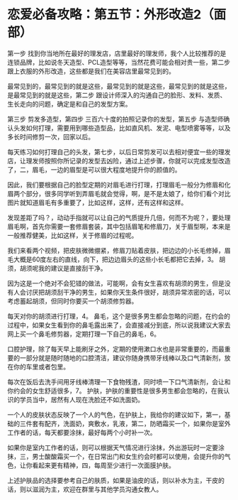 # 恋爱必备攻略：第五节：外形改造2（面部）

第一步 找到你当地所在最好的理发店，店里最好的理发师，我个人比较推荐的是连锁品牌，比如说冬天造型、PCL造型等等，当然花费可能会相对贵一些，第二步 跟上衣服的外形改造，这些都是我们在美容店里最常见到的。

最常见到的，最常见到的就是这些，最常见到的就是这些，最常见到的就是这些，是最常见到的就是这些，第二步 跟设计师深入的沟通自己的脸形、发料、发质、生长走向的问题，确定是和自己的发型方案。

第三步 剪发多造型，第四步 三百六十度的拍照记录你的发型，第五步 与造型师确认头发如何打理，需要用到哪些造型品，比如直风机、发泥、电型喷雾等等，以及多长时间修剪一次，回家以后。

每天练习如何打理自己的头发，第七步，以后日常剪发可以去相对便宜一些的理发店，让理发师按照你所记录的发型去凶险，通过上述步骤，你就可以完成发型改造了，二，眉毛，一边的眉型是可以很大程度地提升你的颜值的。

因此，我们要根据自己的脸型定期的对眉毛进行打理，打理眉毛一般分为修眉和化眉两个部分，很多同学听到弄眉毛就会觉得，啊，是不是太娘了，给你们看个对比图片就知道眉毛有多重要了，比如这样，这样，还有这样和这样。

发现差距了吗？，动动手指就可以让自己的气质提升几倍，何而不为呢？，要处理眉毛啊，首先你需要一套修眉套装，其中包括眉笔和修眉刀，关于眉型啊，本来是一般推荐健美，比如这样，关于修眉的过程呢。

我们来看两个视频，把皮肤微微绷紧，修眉刀贴着皮肤，把边边的小长毛修掉，眉毛大概是60度左右的直线，向下，把边边眉头的这些小长毛都把它去掉，3。 胡须，胡须呢我的建议是直接刮干净。

因为这是一个绝对不会犯错的做法，可能啊，会有女生喜欢有胡须的男生，但是没有人会讨厌把胡须刮干净的男生，如果你天生条件很好，胡须异常浓密的话，可以考虑蓄起胡须，但同时你要买一个胡须修剪器。

每天对你的胡须进行打理，4。 鼻毛，这个是很多男生都会忽略的问题，在约会的过程中，如果女生看到你的鼻毛露出来了，会直接减分到底，所以说我建议大家去网上买一个鼻毛修剪器，定期打理一下自己的鼻毛，6。

 口腔护理，除了每天早上能刷牙之外，定期的使用漱口水也是非常重要的，而最重要的一部分就是随时随地的口腔清洁，建议你随身携带牙线棒以及口气清新剂，放在你的车里或者包里。

每次在饭后去洗手间用牙线棒清理一下食物残渣，同时喷一下口气清新剂，会让和你约会的女生舒适很多，7。 护肤，护肤的重要性是很多男生都会忽略的，在我认识的学员当中，居然有人现在洗脸还不如洗面奶。

一个人的皮肤状态反映了一个人的气色，在护肤上，我给你的建议如下，第一，基础的三件套有配齐，洗面奶，爽敷水，乳液，第二，防晒霜买一个，如果你是室外工作者的话，每天都要涂抹，最好每两个小时补一次。

如果你是室内工作者的话，则可以根据天气情况进行涂抹，外出游玩时一定要涂抹，三，男士酸酸霜买一个，在日常出门和女生约会时都可以使用，会提升你的气色，让你看起来更有精神，四，每周至少进行一次面膜护肤。

上述护肤品的选择要参考自己的肤质，如果是油皮的话，则以补水为主，干皮的话，则以滋润为主，欢迎在群里与其他学员沟通女教人。